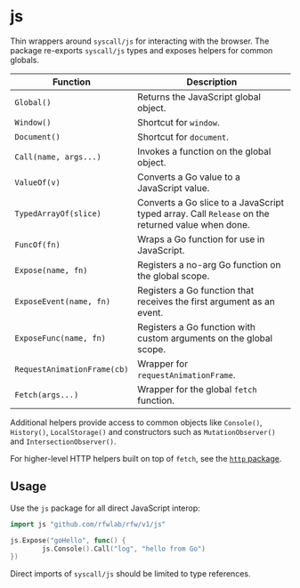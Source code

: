 # js

Thin wrappers around `syscall/js` for interacting with the browser.
The package re-exports `syscall/js` types and exposes helpers for
common globals.

| Function | Description |
| --- | --- |
| `Global()` | Returns the JavaScript global object. |
| `Window()` | Shortcut for `window`. |
| `Document()` | Shortcut for `document`. |
| `Call(name, args...)` | Invokes a function on the global object. |
| `ValueOf(v)` | Converts a Go value to a JavaScript value. |
| `TypedArrayOf(slice)` | Converts a Go slice to a JavaScript typed array. Call `Release` on the returned value when done. |
| `FuncOf(fn)` | Wraps a Go function for use in JavaScript. |
| `Expose(name, fn)` | Registers a no-arg Go function on the global scope. |
| `ExposeEvent(name, fn)` | Registers a Go function that receives the first argument as an event. |
| `ExposeFunc(name, fn)` | Registers a Go function with custom arguments on the global scope. |
| `RequestAnimationFrame(cb)` | Wrapper for `requestAnimationFrame`. |
| `Fetch(args...)` | Wrapper for the global `fetch` function. |

Additional helpers provide access to common objects like `Console()`,
`History()`, `LocalStorage()` and constructors such as
`MutationObserver()` and `IntersectionObserver()`.

For higher-level HTTP helpers built on top of `fetch`, see the
[`http` package](./http).

## Usage

Use the `js` package for all direct JavaScript interop:

```go
import js "github.com/rfwlab/rfw/v1/js"

js.Expose("goHello", func() {
        js.Console().Call("log", "hello from Go")
})
```

Direct imports of `syscall/js` should be limited to type references.
